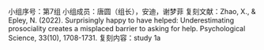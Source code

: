 小组序号：第7组
小组成员：唐圆（组长），安迪，谢梦菲
复刻文献：Zhao, X., & Epley, N. (2022). Surprisingly happy to have helped: Underestimating prosociality creates a misplaced barrier to asking for help. Psychological Science, 33(10), 1708-1731.
复刻内容：study 1a
